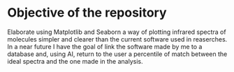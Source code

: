 # Objective of the repository
Elaborate using Matplotlib and Seaborn a way of plotting infrared spectra of molecules simpler and clearer than the current software used in reaserches. In a near future I have the goal of link the software made by me to a database and, using AI, return to the user a percentile of match between the ideal spectra and the one made in the analysis.
